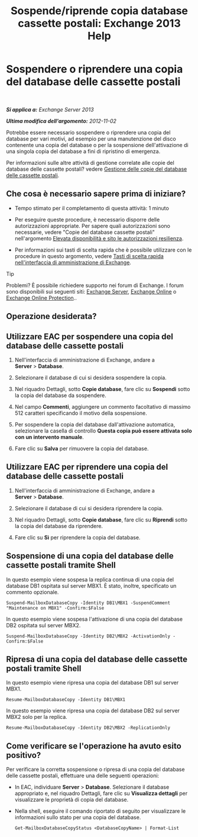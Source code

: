 ﻿---
title: 'Sospende/riprende copia database cassette postali: Exchange 2013 Help'
TOCTitle: Sospendere o riprendere una copia del database delle cassette postali
ms:assetid: 96aa1b82-3e15-4215-843e-3d583af9504b
ms:mtpsurl: https://technet.microsoft.com/it-it/library/Dd298159(v=EXCHG.150)
ms:contentKeyID: 50481245
ms.date: 05/22/2018
mtps_version: v=EXCHG.150
ms.translationtype: MT
---

# Sospendere o riprendere una copia del database delle cassette postali

 

_**Si applica a:** Exchange Server 2013_

_**Ultima modifica dell'argomento:** 2012-11-02_

Potrebbe essere necessario sospendere o riprendere una copia del database per vari motivi, ad esempio per una manutenzione del disco contenente una copia del database o per la sospensione dell'attivazione di una singola copia del database a fini di ripristino di emergenza.

Per informazioni sulle altre attività di gestione correlate alle copie del database delle cassette postali? vedere [Gestione delle copie del database delle cassette postali](managing-mailbox-database-copies-exchange-2013-help.md).

## Che cosa è necessario sapere prima di iniziare?

  - Tempo stimato per il completamento di questa attività: 1 minuto

  - Per eseguire queste procedure, è necessario disporre delle autorizzazioni appropriate. Per sapere quali autorizzazioni sono necessarie, vedere "Copie del database cassette postali" nell'argomento [Elevata disponibilità e sito le autorizzazioni resilienza](high-availability-and-site-resilience-permissions-exchange-2013-help.md).

  - Per informazioni sui tasti di scelta rapida che è possibile utilizzare con le procedure in questo argomento, vedere [Tasti di scelta rapida nell'interfaccia di amministrazione di Exchange](keyboard-shortcuts-in-the-exchange-admin-center-exchange-online-protection-help.md).


> [!TIP]
> Problemi? È possibile richiedere supporto nei forum di Exchange. I forum sono disponibili sui seguenti siti: <A href="https://go.microsoft.com/fwlink/p/?linkid=60612">Exchange Server</A>, <A href="https://go.microsoft.com/fwlink/p/?linkid=267542">Exchange Online</A> o <A href="https://go.microsoft.com/fwlink/p/?linkid=285351">Exchange Online Protection</A>..



## Operazione desiderata?

## Utilizzare EAC per sospendere una copia del database delle cassette postali

1.  Nell'interfaccia di amministrazione di Exchange, andare a **Server** \> **Database**.

2.  Selezionare il database di cui si desidera sospendere la copia.

3.  Nel riquadro Dettagli, sotto **Copie database**, fare clic su **Sospendi** sotto la copia del database da sospendere.

4.  Nel campo **Commenti**, aggiungere un commento facoltativo di massimo 512 caratteri specificando il motivo della sospensione.

5.  Per sospendere la copia del database dall'attivazione automatica, selezionare la casella di controllo **Questa copia può essere attivata solo con un intervento manuale**.

6.  Fare clic su **Salva** per rimuovere la copia del database.

## Utilizzare EAC per riprendere una copia del database delle cassette postali

1.  Nell'interfaccia di amministrazione di Exchange, andare a **Server** \> **Database**.

2.  Selezionare il database di cui si desidera riprendere la copia.

3.  Nel riquadro Dettagli, sotto **Copie database**, fare clic su **Riprendi** sotto la copia del database da riprendere.

4.  Fare clic su **Sì** per riprendere la copia del database.

## Sospensione di una copia del database delle cassette postali tramite Shell

In questo esempio viene sospesa la replica continua di una copia del database DB1 ospitata sul server MBX1. È stato, inoltre, specificato un commento opzionale.

    Suspend-MailboxDatabaseCopy -Identity DB1\MBX1 -SuspendComment "Maintenance on MBX1" -Confirm:$False

In questo esempio viene sospesa l'attivazione di una copia del database DB2 ospitata sul server MBX2.

    Suspend-MailboxDatabaseCopy -Identity DB2\MBX2 -ActivationOnly -Confirm:$False

## Ripresa di una copia del database delle cassette postali tramite Shell

In questo esempio viene ripresa una copia del database DB1 sul server MBX1.

    Resume-MailboxDatabaseCopy -Identity DB1\MBX1

In questo esempio viene ripresa una copia del database DB2 sul server MBX2 solo per la replica.

    Resume-MailboxDatabaseCopy -Identity DB2\MBX2 -ReplicationOnly

## Come verificare se l'operazione ha avuto esito positivo?

Per verificare la corretta sospensione o ripresa di una copia del database delle cassette postali, effettuare una delle seguenti operazioni:

  - In EAC, individuare **Server** \> **Database**. Selezionare il database appropriato e, nel riquadro Dettagli, fare clic su **Visualizza dettagli** per visualizzare le proprietà di copia del database.

  - Nella shell, eseguire il comando riportato di seguito per visualizzare le informazioni sullo stato per una copia del database.
    
        Get-MailboxDatabaseCopyStatus <DatabaseCopyName> | Format-List

